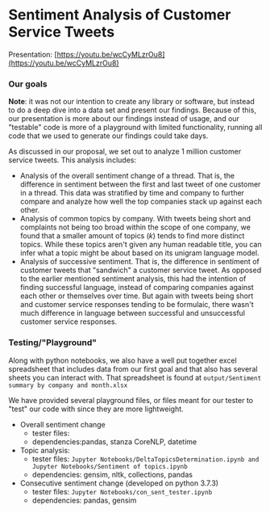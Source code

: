 # Sentiment Analysis of Customer Service Tweets

Presentation: [https://youtu.be/wcCyMLzrOu8](https://youtu.be/wcCyMLzrOu8)

### Our goals

**Note**: it was not our intention to create any library or software, but instead to do a deep dive into a data set and present our findings. Because of this, our presentation is more about our findings instead of usage, and our "testable" code is more of a playground with limited functionality, running all code that we used to generate our findings could take days.

As discussed in our proposal, we set out to analyze 1 million customer service tweets. This analysis includes:
- Analysis of the overall sentiment change of a thread. That is, the difference in sentiment between the first and last tweet of one customer in a thread. This data was stratified by time and company to further compare and analyze how well the top companies stack up against each other.
- Analysis of common topics by company. With tweets being short and complaints not being too broad within the scope of one company, we found that a smaller amount of topics (_k_) tends to find more distinct topics. While these topics aren't given any human readable title, you can infer what a topic might be about based on its unigram language model.
- Analysis of successive sentiment. That is, the difference in sentiment of customer tweets that "sandwich" a customer service tweet. As opposed to the earlier mentioned sentiment analysis, this had the intention of finding successful language, instead of comparing companies against each other or themselves over time. But again with tweets being short and customer service responses tending to be formulaic, there wasn't much difference in language between successful and unsuccessful customer service responses.

### Testing/"Playground"

Along with python notebooks, we also have a well put together excel spreadsheet that includes data from our first goal and that also has several sheets you can interact with. That spreadsheet is found at `output/Sentiment summary by company and month.xlsx`

We have provided several playground files, or files meant for our tester to "test" our code with since they are more lightweight.
- Overall sentiment change 
  - tester files:
  - dependencies:pandas, stanza CoreNLP, datetime
- Topic analysis:
  - tester files: `Jupyter Notebooks/DeltaTopicsDetermination.ipynb and Jupyter Notebooks/Sentiment of topics.ipynb`
  - dependencies: gensim, nltk, collections, pandas
- Consecutive sentiment change (developed on python 3.7.3)
  - tester files: `Jupyter Notebooks/con_sent_tester.ipynb`
  - dependencies: pandas, gensim
